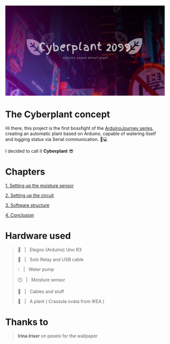 ![plant](./images/CyberplantBanner.png)

# The Cyberplant concept

Hi there, this project is the first bossfight of the [ArduinoJourney series](https://github.com/akrck02/ArduinoJourney), creating an automatic plant based on Arduino, capable of watering itself and logging status via Serial communication. 🌱💻

I decided to call it **Cyberplant** 😎


# Chapters
[1. Setting up the moisture sensor](./docs/01_MoistureSensor.md)

[2. Setting up the circuit](./docs/02_CircuitSetup.md)

[3. Software structure](./docs/03_Software.md)

[4. Conclusion](./docs/04_conclusion.md)

# Hardware used 

> 💖 &nbsp; | &nbsp; Elegoo (Arduino) Uno R3
> 
> 🔋 &nbsp; | &nbsp; Solo Relay and USB cable 
> 
> 💧 &nbsp; | &nbsp; Water pump
> 
> ⏲️ &nbsp; | &nbsp; Moisture sensor 
>
> 🔌 &nbsp; | &nbsp; Cables and stuff
>
> 🌱 &nbsp; | &nbsp; A plant ( Crassula ovata from IKEA ) 

# Thanks to 

> **Irina Iriser** on pexels for the wallpaper